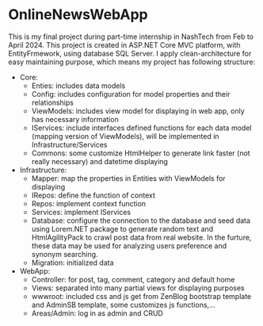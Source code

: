 # OnlineNewsWebApp 
This is my final project during part-time internship in NashTech from Feb to April 2024.
This project is created in ASP.NET Core MVC platform, with EntityFrmework, using database SQL Server.
I apply clean-architecture for easy maintaining purpose, which means my project has following structure:
- Core:
  + Enties: includes data models
  + Config: includes configuration for model properties and their relationships
  + ViewModels: includes view model for displaying in web app, only has necessary information
  + IServices: include interfaces defined functions for each data model (mapping version of ViewModels), will be implemented in Infrastructure/Services
  + Commons: some customize HtmlHelper to generate link faster (not really necessary) and datetime displaying
- Infrastructure:
  + Mapper: map the properties in Entities with ViewModels for displaying
  + IRepos: define the function of context
  + Repos: implement context function
  + Services: implement IServices
  + Database: configure the connection to the database and seed data using Lorem.NET package to generate random text and HtmlAgilityPack to crawl post data from real website. In the furture, these data may be used for analyzing users preference and synonym searching.
  + Migration: initialized data
- WebApp:
  + Controller: for post, tag, comment, category and default home
  + Views: separated into many partial views for displaying purposes
  + wwwroot: included css and js get from ZenBlog bootstrap template and AdminSB template, some customizes js functions,...
  + Areas/Admin: log in as admin and CRUD 

